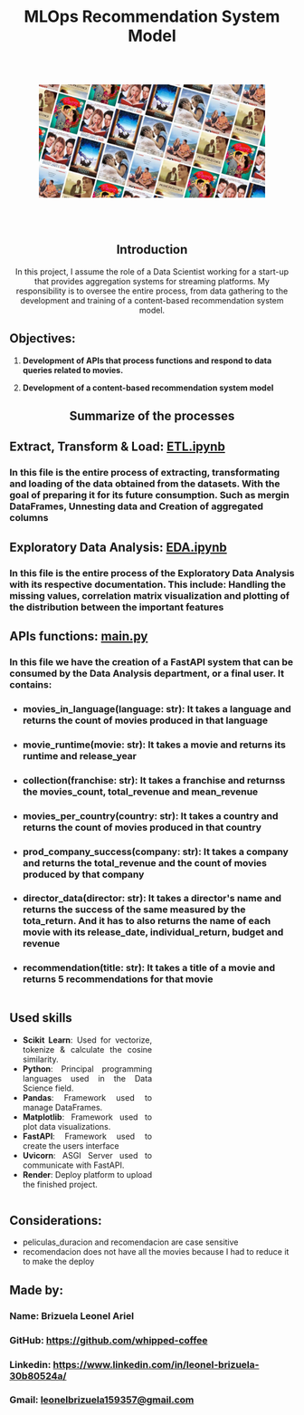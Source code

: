 <h1 align='center'>
   MLOps Recommendation System Model
</h1>


<div style="display: flex; justify-content: center; align-items: center; height: 300px;">
  <img src="_src/assets/movies-img.jpg" alt="imagen de películas" width="400">
</div>

<h2 align = 'center'> Introduction </h2>

<p align = 'center'>
In this project, I assume the role of a Data Scientist working for a start-up that provides aggregation systems for streaming platforms. My responsibility is to oversee the entire process, from data gathering to the development and training of a content-based recommendation system model.
</p>    

## Objectives:

1. **Development of APIs that process functions and respond to data queries related to movies.**

2. **Development of a content-based recommendation system model**

<h2 align='center'> Summarize of the processes </h2>

## Extract, Transform & Load: [ETL.ipynb](https://github.com/whipped-coffee/Brizuela-Leonel-MLOps-Recommendation-System/blob/main/ETL.ipynb)
### In this file is the entire process of extracting, transformating and loading of the data obtained from the datasets. With the goal of preparing it for its future consumption. Such as mergin DataFrames, Unnesting data and Creation of aggregated columns

## Exploratory Data Analysis: [EDA.ipynb](https://github.com/whipped-coffee/Brizuela-Leonel-MLOps-Recommendation-System/blob/main/EDA.ipynb) 
### In this file is the entire process of the Exploratory Data Analysis with its respective documentation. This include: Handling the missing values, correlation matrix visualization and plotting of the distribution between the important features

## APIs functions: [main.py](https://github.com/whipped-coffee/Brizuela-Leonel-MLOps-Recommendation-System/blob/main/main.py)
### In this file we have the creation of a FastAPI system that can be consumed by the Data Analysis department, or a final user. It contains:
+ ### movies_in_language(language: str): It takes a language and returns the count of movies produced in that language
+ ### movie_runtime(movie: str): It takes a movie and returns its runtime and release_year
+ ### collection(franchise: str): It takes a franchise and returnss the movies_count, total_revenue and mean_revenue
+ ### movies_per_country(country: str): It takes a country and returns the count of movies produced in that country
+ ### prod_company_success(company: str): It takes a company and returns the total_revenue and the count of movies produced by that company
+ ### director_data(director: str): It takes a director's name and returns the success of the same measured by the tota_return. And it has to also returns the name of each movie with its release_date, individual_return, budget and revenue
+ ### recommendation(title: str): It takes a title of a movie and returns 5 recommendations for that movie


<div style="display:flex; align-items:center;">
  <div style="width:50%; padding-right:20px;">
    <h2>Used skills</h2>
    <ul style="text-align: justify;">
      <li><b> Scikit Learn</b>: Used for vectorize, tokenize & calculate the cosine similarity.</li>
      <li><b>Python</b>: Principal programming languages used in the Data Science field.</li>
      <li><b>Pandas</b>: Framework used to manage DataFrames.</li>
      <li><b>Matplotlib</b>: Framework used to plot data visualizations.</li>
      <li><b>FastAPI</b>: Framework used to create the users interface</li>
      <li><b>Uvicorn</b>: ASGI Server used to communicate with FastAPI.</li>
      <li><b>Render</b>: Deploy platform to upload the finished project.</li>
    </ul>
  </div>
</div>

## Considerations:
+ peliculas_duracion and recomendacion are case sensitive
+ recomendacion does not have all the movies because I had to reduce it to make the deploy

## Made by:
### Name: Brizuela Leonel Ariel
### GitHub: https://github.com/whipped-coffee
### Linkedin: https://www.linkedin.com/in/leonel-brizuela-30b80524a/
### Gmail: leonelbrizuela159357@gmail.com
